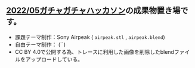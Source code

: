 ## [2022/05ガチャガチャハッカソン](https://github.com/furuhashilab/README/issues/33#issuecomment-1135300234)の成果物置き場です。
* 課題テーマ制作：Sony Airpeak ( `airpeak.stl` , `airpeak.blend`)
* 自由テーマ制作： (``)
* CC BY 4.0で公開する為、トレースに利用した画像を削除したblendファイルをアップロードしている。
